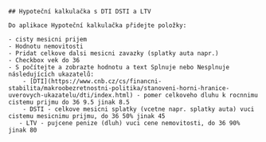     ## Hypoteční kalkulačka s DTI DSTI a LTV
    
    Do aplikace Hypoteční kalkulačka přidejte položky:
    
    - cisty mesicni prijem
    - Hodnotu nemovitosti
    - Pridat celkove dalsi mesicni zavazky (splatky auta napr.)
    - Checkbox vek do 36
    - S počítejte a zobrazte hodnotu a text Splnuje nebo Nesplnuje následujících ukazatelů:
        - [DTI](https://www.cnb.cz/cs/financni-stabilita/makroobezretnostni-politika/stanoveni-horni-hranice-uverovych-ukazatelu/dti/index.html) - pomer celkoveho dluhu k rocnnimu cistemu prijmu do 36 9.5 jinak 8.5
        - DSTI - celkove mesicni splatky (vcetne napr. splatky auta) vuci cistemu mesicnimu prijmu, do 36 50% jinak 45
       - LTV - pujcene penize (dluh) vuci cene nemovitosti, do 36 90% jinak 80
